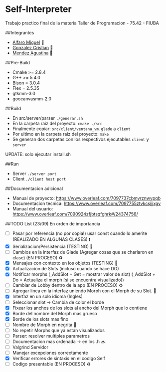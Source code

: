 # Self-Interpreter
Trabajo practico final de la materia Taller de Programacion - 75.42 - FIUBA

##Integrantes
* [Alfaro Miguel](https://github.com/AlfaroMiguel) :boy:
* [Gonzalez Cristian](https://github.com/Cristian3629) :boy:
* [Mendez Agustina](https://github.com/abmendez) :girl:

##Pre-Build
* Cmake >= 2.8.4
* G++ >= 5.4.0
* Bison = 3.0.4  
* Flex = 2.5.35
* gtkmm-3.0
* goocanvasmm-2.0

##Build
* En src/server/parser
 `./generar.sh`
* En la carpeta raiz del proyecto:
 `cmake ./src`
* Finalmente copiar:
 `src/client/ventana_vm.glade` a `client`
* Por ultimo en la carpeta raiz del proyecto:
 `make`
* Se generan dos carpetas con los respectivos ejecutables 
 `client` y `server`
 
 UPDATE: solo ejecutar install.sh

##Run 

* Server `./server port`
* Client `./client host port`

##Documentacion adicional
* Manual de proyecto: https://www.overleaf.com/7097737cbmvrznwvpqb
* Documentacion tecnica: https://www.overleaf.com/7097755ztvkcsjjjxgv
* Manual del usuario: https://www.overleaf.com/7090924zfjbtsqfghrk#/24374756/


##TODO List (23/09) En orden de importancia

- [ ] Pasar por referencia (no por copia!) usar const cuando lo amerite (REALIZADO EN ALGUNAS CLASES) :heavy_exclamation_mark:
- [x] Serializacion/Persistencia (TESTING) :microscope:
- [ ] Cambios en la interfaz de Glade (Agregar cosas que se charlaron en clase) (EN PROCESO) :recycle:
- [x] Mensajes con contexto en los objetos (TESTING) :microscope:
- [x] Actualizacion de Slots (incluso cuando se hace DO)
- [x] Notificar morphs (_AddSlot + Get =  mostrar valor de slot) (_AddSlot + Do = Actualiza el morph [si se encuentra visualizado])
- [ ] Cambiar de Lobby dentro de la app (EN PROCESO) :recycle:
- [ ] Agregar linea en la interfaz uniendo Morph con el Morph de su Slot. :no_entry_sign:
- [x] Interfaz en un solo idioma (Ingles)
- [ ] Seleccionar slot -> Cambia de color el borde
- [x] Fixear los anchos de los slots al ancho del Morph que lo contiene
- [x] Borde del nombre del Morph mas grueso
- [x] Borde de los slots mas fino
- [ ] Nombre de Morph en negrita :no_entry_sign:
- [ ] No repetir Morphs que ya estan visualizados 
- [ ] Parser: resolver multiples parametros
- [ ] Documentacion mas ordenada -> en los .h :soon:
- [ ] Valgrind Servidor
- [ ] Manejar excepciones correctamente
- [x] Verificar errores de sintaxis en el codigo Self
- [ ] Codigo presentable (EN PROCESO) :recycle:
